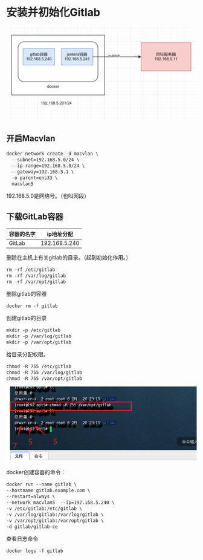# 安装并初始化Gitlab



![image-20250226150659895](demo03_2025_02_27.assets/image-20250226150659895.png)

## 开启Macvlan

```shell
docker network create -d macvlan \
  --subnet=192.168.5.0/24 \
  --ip-range=192.168.5.0/24 \
  --gateway=192.168.5.1 \
  -o parent=ens33 \
  macvlan5
```

192.168.5.0是网络号。（也叫网段）





## 下载GitLab容器

| 容器的名字 | ip地址分配    |
| ---------- | ------------- |
| GitLab     | 192.168.5.240 |

删除在主机上有关gitlab的目录。（起到初始化作用。）

```shell
rm -rf /etc/gitlab
rm -rf /var/log/gitlab
rm -rf /var/opt/gitlab
```

删除gitlab的容器

```shell
docker rm -f gitlab
```

创建gitlab的目录

```shell
mkdir -p /etc/gitlab
mkdir -p /var/log/gitlab
mkdir -p /var/opt/gitlab
```

给目录分配权限。

```shell
chmod -R 755 /etc/gitlab
chmod -R 755 /var/log/gitlab
chmod -R 755 /var/opt/gitlab
```

![image-20250226152057948](demo03_2025_02_27.assets/image-20250226152057948.png)

docker创建容器的命令：

```shell
docker run --name gitlab \
--hostname gitlab.example.com \
--restart=always \
--network macvlan5  --ip=192.168.5.240 \
-v /etc/gitlab:/etc/gitlab \
-v /var/log/gitlab:/var/log/gitlab \
-v /var/opt/gitlab:/var/opt/gitlab \
-d gitlab/gitlab-ce
```







查看日志命令

```
docker logs -f gitlab
```







